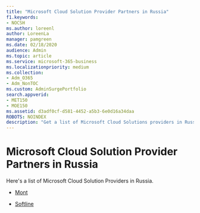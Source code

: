 ```yaml
---
title: "Microsoft Cloud Solution Provider Partners in Russia"
f1.keywords:
- NOCSH
ms.author: loreenl
author: LoreenLa
manager: pamgreen
ms.date: 02/18/2020
audience: Admin
ms.topic: article
ms.service: microsoft-365-business
ms.localizationpriority: medium
ms.collection:
- Adm_O365
- Adm_NonTOC
ms.custom: AdminSurgePortfolio
search.appverid:
- MET150
- MOE150
ms.assetid: d3adf0cf-d581-4452-a5b3-6e0d16a34daa
ROBOTS: NOINDEX
description: "Get a list of Microsoft Cloud Solutions providers in Russia."
---
```


# Microsoft Cloud Solution Provider Partners in Russia
Here's a list of Microsoft Cloud Solution Providers in Russia.
  
- [Mont](https://www.mont.com/ru-ru/)
    
- [Softline](https://softline.ru/)
    

